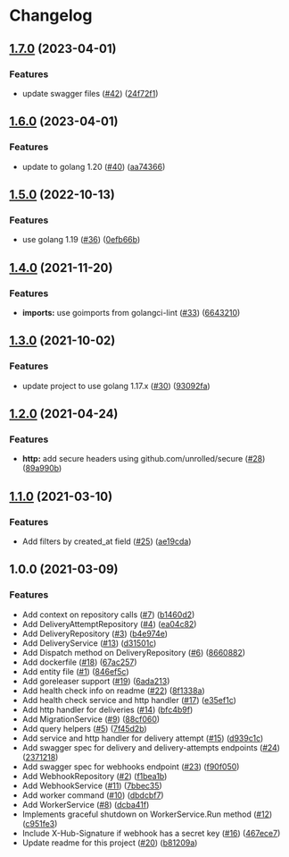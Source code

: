 # Changelog

## [1.7.0](https://github.com/allisson/postmand/compare/v1.6.0...v1.7.0) (2023-04-01)


### Features

* update swagger files ([#42](https://github.com/allisson/postmand/issues/42)) ([24f72f1](https://github.com/allisson/postmand/commit/24f72f1756a3ead7b44409220b60226f3fffccff))

## [1.6.0](https://github.com/allisson/postmand/compare/v1.5.0...v1.6.0) (2023-04-01)


### Features

* update to golang 1.20 ([#40](https://github.com/allisson/postmand/issues/40)) ([aa74366](https://github.com/allisson/postmand/commit/aa743668a09c46c57dff7a590601f50082134def))

## [1.5.0](https://github.com/allisson/postmand/compare/v1.4.0...v1.5.0) (2022-10-13)


### Features

* use golang 1.19 ([#36](https://github.com/allisson/postmand/issues/36)) ([0efb66b](https://github.com/allisson/postmand/commit/0efb66b00c3f09e5f493cbe64d5777fa5fe486e1))

## [1.4.0](https://www.github.com/allisson/postmand/compare/v1.3.0...v1.4.0) (2021-11-20)


### Features

* **imports:** use goimports from golangci-lint ([#33](https://www.github.com/allisson/postmand/issues/33)) ([6643210](https://www.github.com/allisson/postmand/commit/6643210fd877affb2a319b16a4aea211414fac08))

## [1.3.0](https://www.github.com/allisson/postmand/compare/v1.2.0...v1.3.0) (2021-10-02)


### Features

* update project to use golang 1.17.x ([#30](https://www.github.com/allisson/postmand/issues/30)) ([93092fa](https://www.github.com/allisson/postmand/commit/93092faf2fb73d85aa63d49315f3b75f1bf1a875))

## [1.2.0](https://www.github.com/allisson/postmand/compare/v1.1.0...v1.2.0) (2021-04-24)


### Features

* **http:** add secure headers using github.com/unrolled/secure ([#28](https://www.github.com/allisson/postmand/issues/28)) ([89a990b](https://www.github.com/allisson/postmand/commit/89a990b1695ffd99356c7d78fd2bef7af5737be7))

## [1.1.0](https://www.github.com/allisson/postmand/compare/v1.0.0...v1.1.0) (2021-03-10)


### Features

* Add filters by created_at field ([#25](https://www.github.com/allisson/postmand/issues/25)) ([ae19cda](https://www.github.com/allisson/postmand/commit/ae19cda025a014d5032111f4e0b237657a250462))

## 1.0.0 (2021-03-09)


### Features

* Add context on repository calls ([#7](https://www.github.com/allisson/postmand/issues/7)) ([b1460d2](https://www.github.com/allisson/postmand/commit/b1460d214cc54897009c89c44462c91d328974c7))
* Add DeliveryAttemptRepository ([#4](https://www.github.com/allisson/postmand/issues/4)) ([ea04c82](https://www.github.com/allisson/postmand/commit/ea04c82488b5f1b8cf9f0955e44db8e3edebb705))
* Add DeliveryRepository ([#3](https://www.github.com/allisson/postmand/issues/3)) ([b4e974e](https://www.github.com/allisson/postmand/commit/b4e974e526f1fbae3394f7e1fd389a4e61a6448f))
* Add DeliveryService ([#13](https://www.github.com/allisson/postmand/issues/13)) ([d31501c](https://www.github.com/allisson/postmand/commit/d31501c03320db36f101aaaa67c76fc515a55e00))
* Add Dispatch method on DeliveryRepository ([#6](https://www.github.com/allisson/postmand/issues/6)) ([8660882](https://www.github.com/allisson/postmand/commit/8660882c5d58d792aaa196655dd7bdcfd5dbaeff))
* Add dockerfile ([#18](https://www.github.com/allisson/postmand/issues/18)) ([67ac257](https://www.github.com/allisson/postmand/commit/67ac25740cff5add36785565835a708efe5ecc99))
* Add entity file ([#1](https://www.github.com/allisson/postmand/issues/1)) ([846ef5c](https://www.github.com/allisson/postmand/commit/846ef5c0e7d9249f79b1eca5ca9b53aeae83687b))
* Add goreleaser support ([#19](https://www.github.com/allisson/postmand/issues/19)) ([6ada213](https://www.github.com/allisson/postmand/commit/6ada2132f3934d8718cee246e2602f2abd29cd36))
* Add health check info on readme ([#22](https://www.github.com/allisson/postmand/issues/22)) ([8f1338a](https://www.github.com/allisson/postmand/commit/8f1338af63bf3834b899ea45f1bc85365bb7f599))
* Add health check service and http handler ([#17](https://www.github.com/allisson/postmand/issues/17)) ([e35ef1c](https://www.github.com/allisson/postmand/commit/e35ef1cba5f2b7dc07af896f41bbdd988f26f8f7))
* Add http handler for deliveries ([#14](https://www.github.com/allisson/postmand/issues/14)) ([bfc4b9f](https://www.github.com/allisson/postmand/commit/bfc4b9f0bd1474acc1eddba91e5d6de6a418150c))
* Add MigrationService ([#9](https://www.github.com/allisson/postmand/issues/9)) ([88cf060](https://www.github.com/allisson/postmand/commit/88cf060b702b101a454f468243cc025b351e7fe8))
* Add query helpers ([#5](https://www.github.com/allisson/postmand/issues/5)) ([7f45d2b](https://www.github.com/allisson/postmand/commit/7f45d2b4b4da96f2027e6633d45dcfbeea31eca9))
* Add service and http handler for delivery attempt ([#15](https://www.github.com/allisson/postmand/issues/15)) ([d939c1c](https://www.github.com/allisson/postmand/commit/d939c1c3cefbd72b22af251a460f2a994b954005))
* Add swagger spec for delivery and delivery-attempts endpoints ([#24](https://www.github.com/allisson/postmand/issues/24)) ([2371218](https://www.github.com/allisson/postmand/commit/237121846e19214dd088d8a8d9dc8f6c65684531))
* Add swagger spec for webhooks endpoint ([#23](https://www.github.com/allisson/postmand/issues/23)) ([f90f050](https://www.github.com/allisson/postmand/commit/f90f0504bcdce2dad67aeb9a7c4b221014435fd3))
* Add WebhookRepository ([#2](https://www.github.com/allisson/postmand/issues/2)) ([f1bea1b](https://www.github.com/allisson/postmand/commit/f1bea1bd5301c85c9da434c46a6faf193321521c))
* Add WebhookService ([#11](https://www.github.com/allisson/postmand/issues/11)) ([7bbec35](https://www.github.com/allisson/postmand/commit/7bbec3591ff386ecac10d4af68552346cd150341))
* Add worker command ([#10](https://www.github.com/allisson/postmand/issues/10)) ([dbdcbf7](https://www.github.com/allisson/postmand/commit/dbdcbf7975283fa097af2b20a4e88bfbba363635))
* Add WorkerService ([#8](https://www.github.com/allisson/postmand/issues/8)) ([dcba41f](https://www.github.com/allisson/postmand/commit/dcba41f7adf9642f31061c0873db9f1d88465513))
* Implements graceful shutdown on WorkerService.Run method ([#12](https://www.github.com/allisson/postmand/issues/12)) ([c951fe3](https://www.github.com/allisson/postmand/commit/c951fe3faa119777614d3bac2338c505913c62d8))
* Include X-Hub-Signature if webhook has a secret key ([#16](https://www.github.com/allisson/postmand/issues/16)) ([467ece7](https://www.github.com/allisson/postmand/commit/467ece7b7544b5f29c73cdd2f3f8aa851b2851e9))
* Update readme for this project ([#20](https://www.github.com/allisson/postmand/issues/20)) ([b81209a](https://www.github.com/allisson/postmand/commit/b81209a2bd972fca52973c6e2e2671671d89862f))
